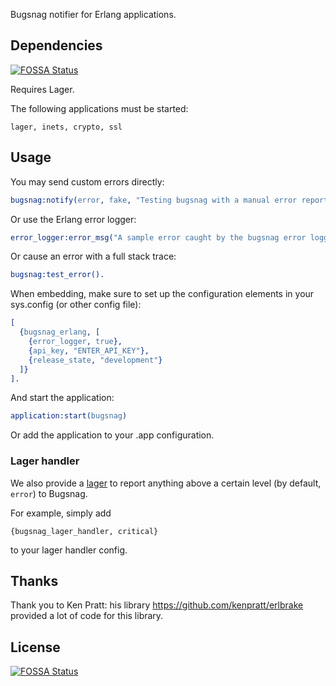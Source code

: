 Bugsnag notifier for Erlang applications.

## Dependencies
[![FOSSA Status](https://app.fossa.com/api/projects/git%2Bgithub.com%2Faeden%2Fbugsnag-erlang.svg?type=shield)](https://app.fossa.com/projects/git%2Bgithub.com%2Faeden%2Fbugsnag-erlang?ref=badge_shield)


Requires Lager.

The following applications must be started:

    lager, inets, crypto, ssl

## Usage

You may send custom errors directly:

```erlang
bugsnag:notify(error, fake, "Testing bugsnag with a manual error report", no_module, 0).
```

Or use the Erlang error logger:

```erlang
error_logger:error_msg("A sample error caught by the bugsnag error logger.").
```

Or cause an error with a full stack trace:

```erlang
bugsnag:test_error().
```

When embedding, make sure to set up the configuration elements in your sys.config (or other config file):

```erlang
[
  {bugsnag_erlang, [
    {error_logger, true},
    {api_key, "ENTER_API_KEY"},
    {release_state, "development"}
  ]}
].
```

And start the application:

```erlang
application:start(bugsnag)
```

Or add the application to your .app configuration.

### Lager handler

We also provide a [lager](https://github.com/basho/lager) to report anything
above a certain level (by default, `error`) to Bugsnag.

For example, simply add
```
{bugsnag_lager_handler, critical}
```
to your lager handler config.

## Thanks

Thank you to Ken Pratt: his library https://github.com/kenpratt/erlbrake provided a lot of code for this library.


## License
[![FOSSA Status](https://app.fossa.com/api/projects/git%2Bgithub.com%2Faeden%2Fbugsnag-erlang.svg?type=large)](https://app.fossa.com/projects/git%2Bgithub.com%2Faeden%2Fbugsnag-erlang?ref=badge_large)